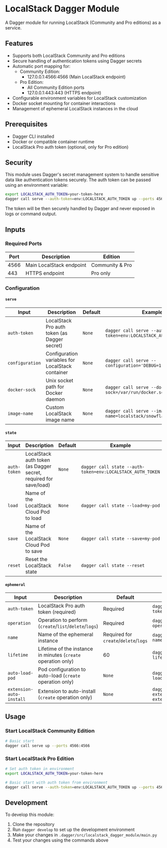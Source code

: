 # LocalStack Dagger Module

A Dagger module for running LocalStack (Community and Pro editions) as a service.

## Features

- Supports both LocalStack Community and Pro editions
- Secure handling of authentication tokens using Dagger secrets
- Automatic port mapping for:
  - Community Edition:
    - 127.0.0.1:4566:4566 (Main LocalStack endpoint)
  - Pro Edition:
    - All Community Edition ports
    - 127.0.0.1:443:443 (HTTPS endpoint)
- Configurable environment variables for LocalStack customization
- Docker socket mounting for container interactions
- Management of ephemeral LocalStack instances in the cloud

## Prerequisites

- Dagger CLI installed
- Docker or compatible container runtime
- LocalStack Pro auth token (optional, only for Pro edition)

## Security

This module uses Dagger's secret management system to handle sensitive data like authentication tokens securely. The auth token can be passed using an environment variable:

```bash
export LOCALSTACK_AUTH_TOKEN=your-token-here
dagger call serve --auth-token=env:LOCALSTACK_AUTH_TOKEN up --ports 4566:4566 --ports 443:443
```

The token will be then securely handled by Dagger and never exposed in logs or command output.

## Inputs

### Required Ports

| Port | Description | Edition |
|------|-------------|---------|
| 4566 | Main LocalStack endpoint | Community & Pro |
| 443 | HTTPS endpoint | Pro only |

### Configuration

#### `serve`

| Input | Description | Default | Example |
|-------|-------------|---------|---------|
| `auth-token` | LocalStack Pro auth token (as Dagger secret) | `None` | `dagger call serve --auth-token=env:LOCALSTACK_AUTH_TOKEN` |
| `configuration` | Configuration variables for LocalStack container | `None` | `dagger call serve --configuration='DEBUG=1,PERSISTENCE=1'` |
| `docker-sock` | Unix socket path for Docker daemon | `None` | `dagger call serve --docker-sock=/var/run/docker.sock` |
| `image-name` | Custom LocalStack image name | `None` | `dagger call serve --image-name=localstack/snowflake:latest` |

#### `state`

| Input | Description | Default | Example |
|-------|-------------|---------|---------|
| `auth-token` | LocalStack auth token (as Dagger secret, required for save/load) | `None` | `dagger call state --auth-token=env:LOCALSTACK_AUTH_TOKEN` |
| `load` | Name of the LocalStack Cloud Pod to load | `None` | `dagger call state --load=my-pod` |
| `save` | Name of the LocalStack Cloud Pod to save | `None` | `dagger call state --save=my-pod` |
| `reset` | Reset the LocalStack state | `False` | `dagger call state --reset` |

#### `ephemeral`

| Input | Description | Default | Example |
|-------|-------------|---------|---------|
| `auth-token` | LocalStack Pro auth token (required) | Required | `dagger call ephemeral --auth-token=env:LOCALSTACK_AUTH_TOKEN` |
| `operation` | Operation to perform (`create`/`list`/`delete`/`logs`) | Required | `dagger call ephemeral --operation=create` |
| `name` | Name of the ephemeral instance | Required for `create`/`delete`/`logs` | `dagger call ephemeral --name=my-instance` |
| `lifetime` | Lifetime of the instance in minutes (`create` operation only) | 60 | `dagger call ephemeral --lifetime=120` |
| `auto-load-pod` | Pod configuration to auto-load (`create` operation only) | `None` | `dagger call ephemeral --auto-load-pod=my-pod` |
| `extension-auto-install` | Extension to auto-install (`create` operation only) | `None` | `dagger call ephemeral --extension-auto-install=my-extension` |

## Usage

### Start LocalStack Community Edition

```bash
# Basic start
dagger call serve up --ports 4566:4566
```

### Start LocalStack Pro Edition

```bash
# Set auth token in environment
export LOCALSTACK_AUTH_TOKEN=your-token-here

# Basic start with auth token from environment
dagger call serve --auth-token=env:LOCALSTACK_AUTH_TOKEN up --ports 4566:4566 --ports 443:443
```

## Development

To develop this module:

1. Clone the repository
2. Run `dagger develop` to set up the development environment
3. Make your changes in `.dagger/src/localstack_dagger_module/main.py`
4. Test your changes using the commands above
